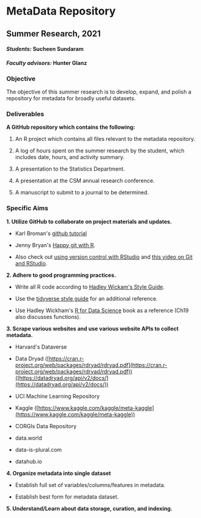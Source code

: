 # MetaData Repository
## Summer Research, 2021

#### _Students:_ Sucheen Sundaram

#### _Faculty advisors:_ Hunter Glanz

### Objective

The objective of this summer research is to develop, expand, and polish a repository for metadata for broadly useful datasets.

### Deliverables

**A GitHub repository which contains the following:**

1.  An R project which contains all files relevant to the metadata repository.

2.  A log of hours spent on the summer research by the student, which includes date, hours, and activity summary.

3.  A presentation to the Statistics Department.

4.  A presentation at the CSM annual research conference.

5.  A manuscript to submit to a journal to be determined.

### Specific Aims

**1.  Utilize GitHub to collaborate on project materials and updates.**

  * Karl Broman's [github tutorial](http://kbroman.org/github_tutorial/)

  * Jenny Bryan's [Happy git with R](http://happygitwithr.com/).
  
  * Also check out [using version control with RStudio](https://support.rstudio.com/hc/en-us/articles/200532077-Version-Control-with-Git-and-SVN) and [this video on Git and RStudio](https://www.rstudio.com/resources/webinars/rstudio-essentials-webinar-series-managing-part-2/).


**2.  Adhere to good programming practices.**
  
  * Write all R code according to [Hadley Wickam's Style Guide](http://adv-r.had.co.nz/Style.html).
  
  * Use the [tidyverse style guide](http://style.tidyverse.org/) for an additional reference.
  
  * Use Hadley Wickham's [R for Data Science](http://r4ds.had.co.nz/) book as a reference (Ch19 also discusses functions).
  
  
  **3.  Scrape various websites and use various website APIs to collect metadata.**  

  *  Harvard's Dataverse
  
  *  Data Dryad ([https://cran.r-project.org/web/packages/rdryad/rdryad.pdf](https://cran.r-project.org/web/packages/rdryad/rdryad.pdf))([https://datadryad.org/api/v2/docs/](https://datadryad.org/api/v2/docs/))
  
  *  UCI Machine Learning Repository
  
  *  Kaggle ([https://www.kaggle.com/kaggle/meta-kaggle](https://www.kaggle.com/kaggle/meta-kaggle))
  
  *  CORGIs Data Repository
  
  *  data.world
  *  data-is-plural.com
  *  datahub.io
  
  
   **4.  Organize metadata into single dataset**
  
  *  Establish full set of variables/columns/features in metadata.
  
  *  Establish best form for metadata dataset. 
  
  
  **5. Understand/Learn about data storage, curation, and indexing.**
  
  
